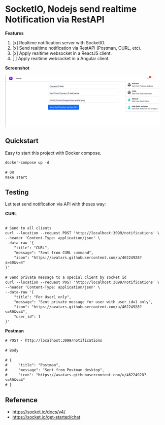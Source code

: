 # SocketIO, Nodejs send realtime Notification via RestAPI

**Features**

1. [x] Realtime notification server with SocketIO.
2. [x] Send realtime notification via RestAPI (Postman, CURL, etc).
3. [x] Apply realtime websocket in a ReactJS client.
4. [ ] Apply realtime websocket in a Angular client.

**Screenshot**

![SocketIO, Nodejs send realtime Notification app](screenshot.png)

## Quickstart

Easy to start this project with Docker compose.

```shell
docker-compose up -d

# OR
make start
```

## Testing

Let test send notification via API with theses way:

**CURL**

```shell

# Send to all clients 
curl --location --request POST 'http://localhost:3099/notifications' \
--header 'Content-Type: application/json' \
--data-raw '{
    "title": "CURL",
    "message": "Sent from CURL command",
    "icon": "https://avatars.githubusercontent.com/u/46224928?s=60&v=4"
}'

# Send private message to a special client by socket id
curl --location --request POST 'http://localhost:3099/notifications' \
--header 'Content-Type: application/json' \
--data-raw '{
    "title": "For User1 only",
    "message": "Sent private message for user with user_id=1 only",
    "icon": "https://avatars.githubusercontent.com/u/46224928?s=60&v=4",
    "user_id": 1
}' 
```

**Postman**

```shell
# POST - http://localhost:3099/notifications

# Body

# {
#     "title": "Postman",
#     "message": "Sent from Postman desktop",
#     "icon": "https://avatars.githubusercontent.com/u/46224928?s=60&v=4"
# }

```


## Reference

- https://socket.io/docs/v4/
- https://socket.io/get-started/chat

